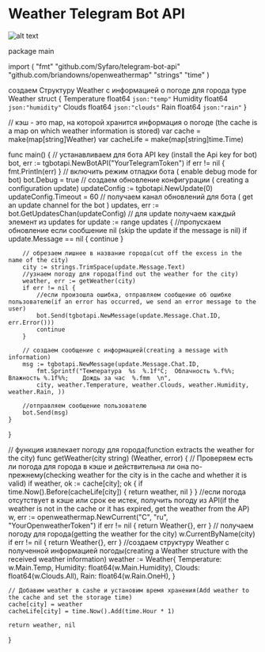 # Weather Telegram Bot API

![alt text](https://media.giphy.com/media/v1.Y2lkPTc5MGI3NjExODNkM2QxZGI0MDM2MWFiODM5ZDljZGMzZjUxYTEzZjg5MWE2N2M3OCZjdD1n/wN5XQI3C3NpHjbmMKq/giphy.gif)


package main

import (
	"fmt"
	"github.com/Syfaro/telegram-bot-api"
	"github.com/briandowns/openweathermap"
	"strings"
	"time"
)

  создаем Структуру Weather c информацией о погоде для города
type Weather struct {
	Temperature float64 `json:"temp"`
	Humidity    float64 `json:"humidity"`
	Clouds      float64 `json:"clouds"`
	Rain        float64 `json:"rain"`
}

// кэш - это map, на которой хранится информация о погоде (the cache is a map on which weather information is stored)
var cache = make(map[string]Weather)
var cacheLife = make(map[string]time.Time)

func main() {
	//  устанавливаем для бота API key (install the Api key for bot)
	bot, err := tgbotapi.NewBotAPI("YourTelegramToken")
	if err != nil {
		fmt.Println(err)
	}
	// включить режим отладки бота ( enable debug mode for bot)
	bot.Debug = true
	// создаем обновление конфигурации ( creating a configuration update)
	updateConfig := tgbotapi.NewUpdate(0)
	updateConfig.Timeout = 60
	// получаем канал обновлений для бота ( get an update channel for the bot )
	updates, err := bot.GetUpdatesChan(updateConfig)
	// для update получаем каждый элемент из updates
	for update := range updates {
		//пропускаем обновление если сообшение nil (skip the update if the message is nil)
		if update.Message == nil {
			continue
		}

		// обрезаем лишнее в название города(cut off the excess in the name of the city)
		city := strings.TrimSpace(update.Message.Text)
		//узнаем погоду для города(find out the weather for the city)
		weather, err := getWeather(city)
		if err != nil {
			//если произошла ошибка, отправляем сообщение об ошибке пользователю(if an error has occurred, we send an error message to the user)
			bot.Send(tgbotapi.NewMessage(update.Message.Chat.ID, err.Error()))
			continue
		}
		
		// создаем сообщение с информацией(creating a message with information)
		msg := tgbotapi.NewMessage(update.Message.Chat.ID,
			fmt.Sprintf("Температура  %s  %.1f°С;  Облачность %.f%%;   Влажность %.1f%%;    Дождь за час  %.fmm  \n",
			city, weather.Temperature, weather.Clouds, weather.Humidity, weather.Rain, ))
		
		//отправляем сообщение пользователю
		bot.Send(msg)
	}
}

// функция извлекает погоду для города(function extracts the weather for the city)
func getWeather(city string) (Weather, error) {
	// Проверяем есть ли погода для города в кэше и действительна ли она по-прежнему(checking weather for the city is in the cache and whether it is valid)
	if weather, ok := cache[city]; ok {
		if time.Now().Before(cacheLife[city]) {
			return weather, nil
		}
	}
	//если погода отсутствует в кэше или срок ее истек, получить погоду из API(if the weather is not in the cache or it has expired, get the weather from the AP)
	w, err := openweathermap.NewCurrent("C", "ru", "YourOpenweatherToken")
	if err != nil {
		return Weather{}, err
	}
	// получаем погоду для города(getting the weather for the city)
	w.CurrentByName(city)
	if err != nil {
		return Weather{}, err
	}
	//создаем структуру Weather с полученной информацией погоды(creating a Weather structure with the received weather information)
	weather := Weather{
		Temperature: w.Main.Temp,
		Humidity:    float64(w.Main.Humidity),
		Clouds:      float64(w.Clouds.All),
		Rain:        float64(w.Rain.OneH),
	}

	// Добавим weather в cashe и установим время хранения(Add weather to the cache and set the storage time)
	cache[city] = weather
	cacheLife[city] = time.Now().Add(time.Hour * 1)

	return weather, nil
}

